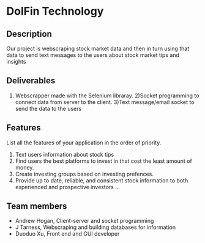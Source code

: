 # DolFin Technology

## Description
Our project is webscraping stock market data and then in turn using that data to send text messages to the users about stock market tips and insights

## Deliverables

1) Webscrapper made with the Selenium libraray.
2)Socket programming to connect data from server to the client.
3)Text message/email socket to send the data to the users

## Features 
List all the features of your application in the order of priority.
1. Text users information about stock tips
2. Find users the best platforms to invest in that cost the least amount of money.
3. Create investing groups based on investing prefences.
4. Provide up to date, reliable, and consistent stock information to both experienced and prospective investors 
...

## Team members

* Andrew Hogan, Client-server and socket programming
* J Tarness, Webscraping and building databases for information
* Duoduo Xu, Front end and GUI developer

